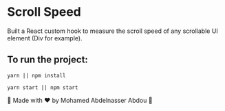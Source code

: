 # Scroll Speed

Built a React custom hook to measure the scroll speed of any scrollable UI element (Div for example).

## To run the project:

```
yarn || npm install

yarn start || npm start

```

🎉 Made with ♥️ by Mohamed Abdelnasser Abdou 🎉

